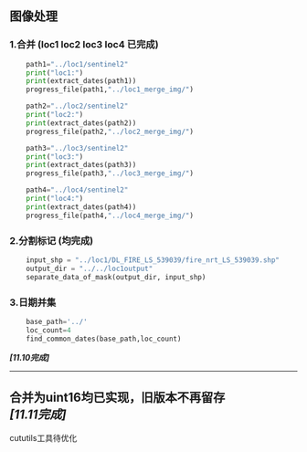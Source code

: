 ## 图像处理
### 1.合并    (loc1 loc2 loc3 loc4 已完成)
```python
    path1="../loc1/sentinel2"
    print("loc1:")
    print(extract_dates(path1))
    progress_file(path1,"../loc1_merge_img/")

    path2="../loc2/sentinel2"
    print("loc2:")
    print(extract_dates(path2))
    progress_file(path2,"../loc2_merge_img/")

    path3="../loc3/sentinel2" 
    print("loc3:")
    print(extract_dates(path3))
    progress_file(path3,"../loc3_merge_img/")

    path4="../loc4/sentinel2"
    print("loc4:")
    print(extract_dates(path4))
    progress_file(path4,"../loc4_merge_img/")
```

### 2.分割标记 (均完成)
```python
    input_shp = "../loc1/DL_FIRE_LS_539039/fire_nrt_LS_539039.shp"
    output_dir = "../../loc1output"
    separate_data_of_mask(output_dir, input_shp)
```
### 3.日期并集
```python
    base_path='../'
    loc_count=4
    find_common_dates(base_path,loc_count)
```
***[11.10完成]***

---
合并为uint16均已实现，旧版本不再留存<br>
***[11.11完成]***<br>
---
cututils工具待优化